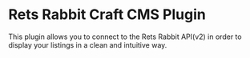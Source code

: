 # Rets Rabbit Craft CMS Plugin

This plugin allows you to connect to the Rets Rabbit API(v2) in order to display your listings in a clean and intuitive way.

